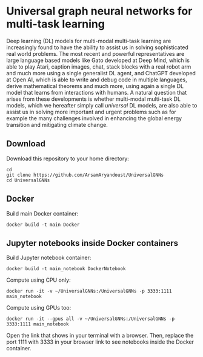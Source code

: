 # Universal graph neural networks for multi-task learning

Deep learning (DL) models for multi-modal multi-task learning are increasingly found to have the ability to assist us in solving sophisticated real world problems. The most recent and powerful representatives are large language based models like Gato developed at Deep Mind, which is able to play Atari, caption images, chat, stack blocks with a real robot arm and much more using a single generalist DL agent, and ChatGPT developed at Open AI, which is able to write and debug code in multiple languages, derive mathematical theorems and much more, using again a single DL model that learns from interactions with humans. A natural question that arises from these developments is whether multi-modal multi-task DL models, which we hereafter simply call *universal* DL models, are also able to assist us in solving more important and urgent problems such as for example the many challenges involved in enhancing the global energy transition and mitigating climate change. 


## Download
Download this repository to your home directory:

```
cd 
git clone https://github.com/ArsamAryandoust/UniversalGNNs
cd UniversalGNNs
```

## Docker

Build main Docker container:

```
docker build -t main Docker
```


## Jupyter notebooks inside Docker containers

Build Jupyter notebook container:

```
docker build -t main_notebook DockerNotebook
```

Compute using CPU only:

```
docker run -it -v ~/UniversalGNNs:/UniversalGNNs -p 3333:1111 main_notebook
```

Compute using GPUs too:

```
docker run -it --gpus all -v ~/UniversalGNNs:/UniversalGNNs -p 3333:1111 main_notebook
```

Open the link that shows in your terminal with a browser. Then, replace the port 
1111 with 3333 in your browser link to see notebooks inside the Docker container.
